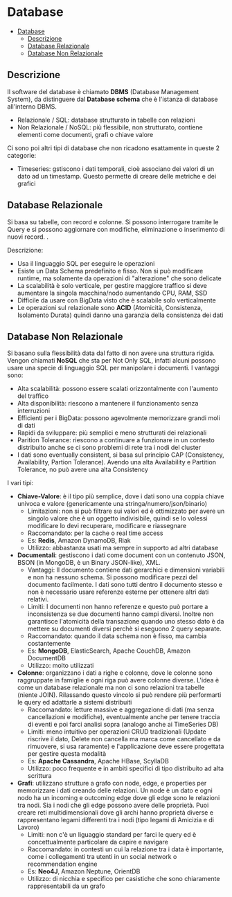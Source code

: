 # Database

- [Database](#database)
  - [Descrizione](#descrizione)
  - [Database Relazionale](#database-relazionale)
  - [Database Non Relazionale](#database-non-relazionale)

## Descrizione

Il software del database è chiamato **DBMS** (Database Management System), da distinguere dal **Database schema** che è l'istanza di database all'interno DBMS.

- Relazionale / SQL: database strutturato in tabelle con relazioni
- Non Relazionale / NoSQL: più flessibile, non strutturato, contiene elementi come documenti, grafi o chiave valore

Ci sono poi altri tipi di database che non ricadono esattamente in queste 2 categorie:

- Timeseries: gstiscono i dati temporali, cioè associano dei valori di un dato ad un timestamp. Questo permette di creare delle metriche e dei grafici

## Database Relazionale

Si basa su tabelle, con record e colonne. Si possono interrogare tramite le Query e si possono aggiornare con modifiche, eliminazione o inserimento di nuovi record. .

Descrizione:

- Usa il linguaggio SQL per eseguire le operazioni
- Esiste un Data Schema predefinito e fisso. Non si può modificare runtime, ma solamente da operazioni di "alterazione" che sono delicate
- La scalabilità è solo verticale, per gestire maggiore traffico si deve aumentare la singola macchina/nodo aumentando CPU, RAM, SSD
- Difficile da usare con BigData visto che è scalabile solo verticalmente
- Le operazioni sul relazionale sono **ACID** (Atomicità, Consistenza, Isolamento Durata) quindi danno una garanzia della consistenza dei dati

## Database Non Relazionale

Si basano sulla flessibilità data dal fatto di non avere una struttura rigida. Vengon chiamati **NoSQL** che sta per Not Only SQL, infatti alcuni possono usare una specie di linguaggio SQL per manipolare i documenti.
I vantaggi sono:

- Alta scalabilità: possono essere scalati orizzontalmente con l'aumento del traffico
- Alta disponibilità: riescono a mantenere il funzionamento senza interruzioni
- Efficienti per i BigData: possono agevolmente memorizzare grandi moli di dati
- Rapidi da sviluppare: più semplici e meno strutturati dei relazionali
- Parition Tolerance: riescono a continuare a funzionare in un contesto distribuito anche se ci sono problemi di rete tra i nodi del cluster
- I dati sono eventually consistent, si basa sul principio CAP (Consistency, Availability, Partion Tolerance). Avendo una alta Availability e Partition Tolerance, no può avere una alta Consistency

I vari tipi:

- **Chiave-Valore**: è il tipo più semplice, dove i dati sono una coppia chiave univoca e valore (genericamente una stringa/numero/json/binario)
  - Limitazioni: non si può filtrare sui valori ed è ottimizzato per avere un singolo valore che è un oggetto indivisibile, quindi se lo volessi modificare lo devi recuperare, modificare e riassegnare
  - Raccomandato: per la cache o real time access
  - Es: **Redis**, Amazon DynamoDB, Riak
  - Utilizzo: abbastanza usati ma sempre in supporto ad altri database
- **Documentali**: gestiscono i dati come document con un contenuto JSON, BSON (in MongoDB, è un Binary JSON-like), XML.
  - Vantaggi: Il documento contiene dati gerarchici e dimensioni variabili e non ha nessuno schema. Si possono modificare pezzi del documento facilmente. I dati sono tutti dentro il documento stesso e non è necessario usare referenze esterne per ottenere altri dati relativi.
  - Limiti: I documenti non hanno referenze e questo può portare a inconsistenza se due documenti hanno campi diversi. Inoltre non garantisce l'atomicità della transazione quando uno stesso dato è da mettere su documenti diversi perchè si eseguono 2 query separate.
  - Raccomandato: quando il data schema non è fisso, ma cambia costantemente
  - Es: **MongoDB**, ElasticSearch, Apache CouchDB, Amazon DocumentDB
  - Utilizzo: molto utilizzati
- **Colonne**: organizzano i dati a righe e colonne, dove le colonne sono raggruppate in famiglie e ogni riga può avere colonne diverse. L'idea è come un database relazionale ma non ci sono relazioni tra tabelle (niente JOIN). Rilassando questo vincolo si può rendere più performarti le query ed adattarle a sistemi distribuiti
  - Raccomandato: letture massive e aggregazione di dati (ma senza cancellazioni e modifiche), eventualmente anche per tenere traccia di eventi e poi farci analisi sopra (analogo anche ai TimeSeries DB)
  - Limiti: meno intuitivo per operazioni CRUD tradizionali (Update riscrive il dato, Delete non cancella ma marca come cancellato e da rimuovere, si usa raramente) e l'applicazione deve essere progettata per gestire questa modalità
  - Es: **Apache Cassandra**, Apache HBase, ScyllaDB
  - Utilizzo: poco frequente e in ambiti specifici di tipo distribuito ad alta scrittura
- **Grafi**: utilizzano strutture a grafo con node, edge, e properties per memorizzare i dati creando delle relazioni. Un node è un dato e ogni nodo ha un incoming e outcoming edge dove gli edge sono le relazioni tra nodi. Sia i nodi che gli edge possono avere delle proprietà. Puoi creare reti multidimensionali dove gli archi hanno proprietà diverse e rappresentano legami differenti tra i nodi (tipo legami di Amicizia e di Lavoro)
  - Limiti: non c'è un liguaggio standard per farci le query ed è concettualmente particolare da capire e navigare
  - Raccomandato: in contesti un cui la relazione tra i data è importante, come i collegamenti tra utenti in un social network o recommendation engine
  - Es: **Neo4J**, Amazon Neptune, OrientDB
  - Utilizzo: di nicchia e specifico per casistiche che sono chiaramente rappresentabili da un grafo
